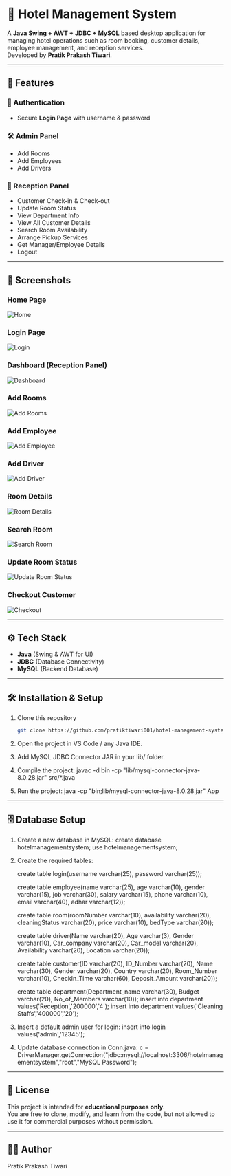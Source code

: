 # 🏨 Hotel Management System  

A **Java Swing + AWT + JDBC + MySQL** based desktop application for managing hotel operations such as room booking, customer details, employee management, and reception services.  
Developed by **Pratik Prakash Tiwari**.

---

## 🚀 Features  

### 🔑 Authentication  
- Secure **Login Page** with username & password  

### 🛠 Admin Panel  
- Add Rooms  
- Add Employees  
- Add Drivers  

### 🏨 Reception Panel  
- Customer Check-in & Check-out  
- Update Room Status  
- View Department Info  
- View All Customer Details  
- Search Room Availability  
- Arrange Pickup Services  
- Get Manager/Employee Details  
- Logout  

---

## 📸 Screenshots  

### Home Page  
![Home](screenshots/home.png)  

### Login Page  
![Login](screenshots/login.png)  

### Dashboard (Reception Panel)  
![Dashboard](screenshots/reception.png)  

### Add Rooms  
![Add Rooms](screenshots/addRooms.png)  

### Add Employee  
![Add Employee](screenshots/addEmployee.png)  

### Add Driver  
![Add Driver](screenshots/addDrivers.png)  

### Room Details  
![Room Details](screenshots/roomDetails.png)  

### Search Room  
![Search Room](screenshots/searchRoom.png)  

### Update Room Status  
![Update Room Status](screenshots/updateRoomStatus.png)  

### Checkout Customer  
![Checkout](screenshots/checkout.png)  

---

## ⚙️ Tech Stack  
- **Java** (Swing & AWT for UI)  
- **JDBC** (Database Connectivity)  
- **MySQL** (Backend Database)  

---

## 🛠 Installation & Setup  

1. Clone this repository  
   ```bash
   git clone https://github.com/pratiktiwari001/hotel-management-system.git

2. Open the project in VS Code / any Java IDE.

3. Add MySQL JDBC Connector JAR in your lib/ folder.

4. Compile the project:
    javac -d bin -cp "lib/mysql-connector-java-8.0.28.jar" src/*.java

5. Run the project:
    java -cp "bin;lib/mysql-connector-java-8.0.28.jar" App

---

## 🗄️ Database Setup

1. Create a new database in MySQL:
    create database hotelmanagementsystem;
    use hotelmanagementsystem;


2. Create the required tables:

    create table login(username varchar(25), password varchar(25));

    create table employee(name varchar(25), age varchar(10), gender varchar(15), job varchar(30), salary varchar(15), phone varchar(10), email varchar(40), adhar varchar(12));

    create table room(roomNumber varchar(10), availability varchar(20), cleaningStatus varchar(20), price varchar(10), bedType varchar(20));

    create table driver(Name varchar(20), Age varchar(3), Gender varchar(10), Car_company varchar(20), Car_model varchar(20), Availability varchar(20), Location varchar(20));

    create table customer(ID varchar(20), ID_Number varchar(20), Name varchar(30), Gender varchar(20), Country varchar(20), Room_Number varchar(10), CheckIn_Time varchar(60), Deposit_Amount varchar(20));

    create table department(Department_name varchar(30), Budget varchar(20), No_of_Members varchar(10));
    insert into department values('Reception','200000','4');
    insert into department values('Cleaning Staffs','400000','20');


3. Insert a default admin user for login:
    insert into login values('admin','12345');


4. Update database connection in Conn.java:
    c = DriverManager.getConnection("jdbc:mysql://localhost:3306/hotelmanagementsystem","root","MySQL Password");

---

## 📜 License  

This project is intended for **educational purposes only**.  
You are free to clone, modify, and learn from the code, but not allowed to use it for commercial purposes without permission. 

---

## 👨‍💻 Author

Pratik Prakash Tiwari
